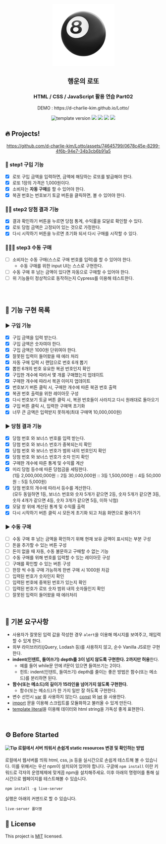 <p align="middle" >
  <img width="200px;" src="./src/images/lotto_ball.png"/>
</p>
<h2 align="middle">행운의 로또</h2>
<h3 align="middle">HTML / CSS / JavaScript 활용 연습 Part02</h3>
<p align="middle">DEMO : https://d-charlie-kim.github.io/Lotto/</p>
<p align="middle">
  <img src="https://img.shields.io/badge/version-1.0.0-blue?style=flat-square" alt="template version"/>
  <img src="https://img.shields.io/badge/language-html-red.svg?style=flat-square"/>
  <img src="https://img.shields.io/badge/language-css-blue.svg?style=flat-square"/>
  <img src="https://img.shields.io/badge/language-js-yellow.svg?style=flat-square"/>
  <img src="https://img.shields.io/badge/license-MIT-brightgreen.svg?style=flat-square"/>
</p>

## 🔥 Projects!



<div height="400px" align="middle">

  https://github.com/d-charlie-kim/Lotto/assets/74645799/0678c45e-8299-4f6b-94e7-34b3cb6b91a5

</div>


### 🎯 step1 구입 기능

- [x] 로또 구입 금액을 입력하면, 금액에 해당하는 로또를 발급해야 한다.
- [x] 로또 1장의 가격은 1,000원이다.
- [x] 소비자는 **자동 구매**를 할 수 있어야 한다.
- [x] 복권 번호는 번호보기 토글 버튼을 클릭하면, 볼 수 있어야 한다.

### 🎯🎯 step2 당첨 결과 기능

- [x] 결과 확인하기 버튼을 누르면 당첨 통계, 수익률을 모달로 확인할 수 있다.
- [x] 로또 당첨 금액은 고정되어 있는 것으로 가정한다.
- [x] 다시 시작하기 버튼을 누르면 초기화 되서 다시 구매를 시작할 수 있다.

### 🎯🎯🎯 step3 수동 구매

- [ ] 소비자는 수동 구매(스스로 구매 번호를 입력)를 할 수 있어야 한다.
  - 수동 구매를 위한 input UI는 스스로 구현한다.
- [ ] 수동 구매 후 남는 금액이 있다면 자동으로 구매할 수 있어야 한다.
- [ ] 위 기능들이 정상적으로 동작하는지 Cypress를 이용해 테스트한다.

<br><br>

## 💟 기능 구현 목록

### ▶️ 구입 기능

- [x] 구입 금액을 입력 받는다.
- [x] 구입 금액은 숫자여야 한다.
- [x] 구입 금액은 1000원 단위여야 한다.
- [x] 잘못된 입력이 들어왔을 때 에러 처리
- [x] 자동 구매 입력 시 랜덤으로 번호 6개 뽑기
- [x] 뽑힌 6개의 번호 유요한 복권 번호인지 확인
- [x] 구입한 개수에 따라서 몇 개를 구매했는지 업데이트
- [x] 구매한 개수에 따라서 복권 이미지 업데이트
- [x] 번호보기 버튼 클릭 시, 구매한 개수에 따른 복권 번호 출력
- [x] 복권 번호 출력을 위한 레이아웃 구성
- [x] 다시 번호보기 토글 버튼 클릭 시, 복권 번호들이 사라지고 다시 원래대로 돌아오기
- [x] 구입 버튼 클릭 시, 입력한 구매액 초기화
- [x] 너무 큰 금액은 입력받지 못하게(최대 구매액 10,000,000원)

### ▶️ 당첨 결과 기능

- [x] 당첨 번호 와 보너스 번호를 입력 받는다.
- [x] 당첨 번호 와 보너스 번호가 중복되는지 확인
- [x] 당첨 번호 와 보너스 번호가 범위 내의 번호인지 확인
- [x] 당첨 번호 와 보너스 번호가 숫자 인지 확인
- [x] 구매한 개수에 따른 통계 및 수익률 계산
- [x] 미리 당첨 등수에 따른 당첨금을 세팅한다.
      <br> (1등 2,000,000,000원 :: 2등 30,000,000원 :: 3등 1,500,000원 :: 4등 50,000원 :: 5등 5,000원)
- [x] 당첨 번호의 개수에 따라서 등수를 계산한다.
      <br> (모두 동일하면 1등, 보너스 번호와 숫자 5개가 같으면 2등, 숫자 5개가 같으면 3등, 숫자 4개가 같으면 4등, 숫자 3개가 같으면 5등, 이하 낙첨)
- [x] 모달 창 위에 계산된 통계 및 수익률 출력
- [x] 다시 시작하기 버튼 클릭 시 모든게 초기화 되고 처음 화면으로 돌아가기

### ▶️ 수동 구매

- [ ] 수동 구매 후 남는 금액을 확인하기 위해 현재 보유 금액이 표시되는 부분 구성
- [ ] 돈을 추가할 수 있는 버튼 구성
- [ ] 돈이 없을 때 자동, 수동 불문하고 구매할 수 없는 기능
- [ ] 수동 구매를 위해 번호를 입력할 수 있는 레이아웃 구성
- [ ] 구매를 확인할 수 있는 버튼 구성
- [ ] 한장 씩 수동 구매 가능하게 한번 구매 시 1000원 차감
- [ ] 입력된 번호가 숫자인지 확인
- [ ] 입력된 번호에 중복된 번호가 있는지 확인
- [ ] 입력된 번호가 로또 숫자 범위 내의 숫자들인지 확인
- [ ] 잘못된 입력이 들어왔을 때 에러처리

<br>

## 💭 기본 요구사항

- 사용자가 잘못된 입력 값을 작성한 경우 `alert`을 이용해 메시지를 보여주고, 재입력할 수 있게 한다.
- 외부 라이브러리(jQuery, Lodash 등)를 사용하지 않고, 순수 Vanilla JS로만 구현한다.
- **indent(인덴트, 들여쓰기) depth를 3이 넘지 않도록 구현한다. 2까지만 허용**한다.
  - 예를 들어 while문 안에 if문이 있으면 들여쓰기는 2이다.
  - 힌트: indent(인덴트, 들여쓰기) depth를 줄이는 좋은 방법은 함수(또는 메소드)를 분리하면 된다.
- **함수(또는 메소드)의 길이가 15라인을 넘어가지 않도록 구현한다.**
  - 함수(또는 메소드)가 한 가지 일만 잘 하도록 구현한다.
- 변수 선언시 [var](https://developer.mozilla.org/ko/docs/Web/JavaScript/Reference/Statements/var) 를 사용하지 않는다. [const](https://developer.mozilla.org/ko/docs/Web/JavaScript/Reference/Statements/const) 와 [let](https://developer.mozilla.org/ko/docs/Web/JavaScript/Reference/Statements/let) 을 사용한다.
- [import](https://developer.mozilla.org/ko/docs/Web/JavaScript/Reference/Statements/import) 문을 이용해 스크립트를 모듈화하고 불러올 수 있게 만든다.
- [template literal](https://developer.mozilla.org/ko/docs/Web/JavaScript/Reference/Template_literals)을 이용해 데이터와 html string을 가독성 좋게 표현한다.

<br>

## ⚙️ Before Started

#### <img alt="Tip" src="https://img.shields.io/static/v1.svg?label=&message=Tip&style=flat-square&color=673ab8"> 로컬에서 서버 띄워서 손쉽게 static resources 변경 및 확인하는 방법

로컬에서 웹서버를 띄워 html, css, js 등을 실시간으로 손쉽게 테스트해 볼 수 있습니다. 이를 위해서는 우선 npm이 설치되어 있어야 합니다. 구글에 `npm install` 이란 키워드로 각자의 운영체제에 맞게끔 npm을 설치해주세요. 이후 아래의 명령어를 통해 실시간으로 웹페이지를 테스트해볼 수 있습니다.

```
npm install -g live-server
```

실행은 아래의 커맨드로 할 수 있습니다.

```
live-server 폴더명
```

## 📝 License

This project is [MIT](https://github.com/woowacourse/javascript-lotto/blob/main/LICENSE) licensed.
